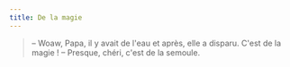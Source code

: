 ```yaml
---
title: De la magie
---
```


> – Woaw, Papa, il y avait de l'eau et après, elle a disparu. C'est de la magie !
> – Presque, chéri, c'est de la semoule.
